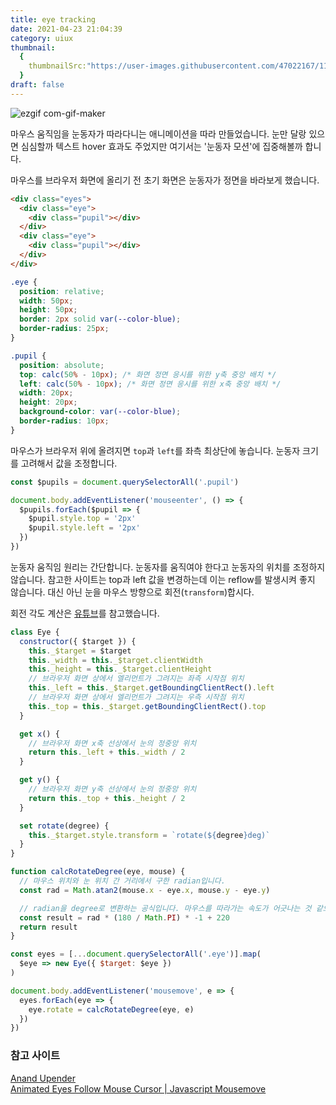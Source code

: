 ```yaml
---
title: eye tracking
date: 2021-04-23 21:04:39
category: uiux
thumbnail:
  {
    thumbnailSrc:"https://user-images.githubusercontent.com/47022167/115872035-4bd3be00-a47c-11eb-9d3b-63d687bfa631.gif",
  }
draft: false
---
```


![ezgif com-gif-maker](https://user-images.githubusercontent.com/47022167/115872035-4bd3be00-a47c-11eb-9d3b-63d687bfa631.gif)

마우스 움직임을 눈동자가 따라다니는 애니메이션을 따라 만들었습니다. 눈만 달랑 있으면 심심할까 텍스트 hover 효과도 주었지만 여기서는 '눈동자 모션'에 집중해볼까 합니다.

마우스를 브라우저 화면에 올리기 전 초기 화면은 눈동자가 정면을 바라보게 했습니다.

```html
<div class="eyes">
  <div class="eye">
    <div class="pupil"></div>
  </div>
  <div class="eye">
    <div class="pupil"></div>
  </div>
</div>
```

```css
.eye {
  position: relative;
  width: 50px;
  height: 50px;
  border: 2px solid var(--color-blue);
  border-radius: 25px;
}

.pupil {
  position: absolute;
  top: calc(50% - 10px); /* 화면 정면 응시를 위한 y축 중앙 배치 */
  left: calc(50% - 10px); /* 화면 정면 응시를 위한 x축 중앙 배치 */
  width: 20px;
  height: 20px;
  background-color: var(--color-blue);
  border-radius: 10px;
}
```

마우스가 브라우저 위에 올려지면 `top`과 `left`를 좌측 최상단에 놓습니다. 눈동자 크기를 고려해서 값을 조정합니다.

```js
const $pupils = document.querySelectorAll('.pupil')

document.body.addEventListener('mouseenter', () => {
  $pupils.forEach($pupil => {
    $pupil.style.top = '2px'
    $pupil.style.left = '2px'
  })
})
```

눈동자 움직임 원리는 간단합니다. 눈동자를 움직여야 한다고 눈동자의 위치를 조정하지 않습니다. 참고한 사이트는 top과 left 값을 변경하는데 이는 reflow를 발생시켜 좋지 않습니다. 대신 아닌 눈을 마우스 방향으로 회전(`transform`)합시다.

회전 각도 계산은 [유튜브](https://youtu.be/WqgKe3dcXxg)를 참고했습니다.

```js
class Eye {
  constructor({ $target }) {
    this._$target = $target
    this._width = this._$target.clientWidth
    this._height = this._$target.clientHeight
    // 브라우저 화면 상에서 엘리먼트가 그려지는 좌측 시작점 위치
    this._left = this._$target.getBoundingClientRect().left
    // 브라우저 화면 상에서 엘리먼트가 그려지는 우측 시작점 위치
    this._top = this._$target.getBoundingClientRect().top
  }

  get x() {
    // 브라우저 화면 x축 선상에서 눈의 정중앙 위치
    return this._left + this._width / 2
  }

  get y() {
    // 브라우저 화면 y축 선상에서 눈의 정중앙 위치
    return this._top + this._height / 2
  }

  set rotate(degree) {
    this._$target.style.transform = `rotate(${degree}deg)`
  }
}

function calcRotateDegree(eye, mouse) {
  // 마우스 위치와 눈 위치 간 거리에서 구한 radian입니다.
  const rad = Math.atan2(mouse.x - eye.x, mouse.y - eye.y)

  // radian을 degree로 변환하는 공식입니다. 마우스를 따라가는 속도가 어긋나는 것 같으면 220 숫자를 변경하세요!
  const result = rad * (180 / Math.PI) * -1 + 220
  return result
}

const eyes = [...document.querySelectorAll('.eye')].map(
  $eye => new Eye({ $target: $eye })
)

document.body.addEventListener('mousemove', e => {
  eyes.forEach(eye => {
    eye.rotate = calcRotateDegree(eye, e)
  })
})
```

### 참고 사이트

[Anand Upender](https://www.anandupender.com/) <br/>
[Animated Eyes Follow Mouse Cursor | Javascript Mousemove](https://youtu.be/WqgKe3dcXxg)
